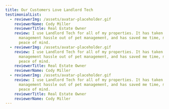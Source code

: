 ```yaml
---
title: Our Customers Love Landlord Tech
testimonialList:
  - reviewerImg: /assets/avatar-placeholder.gif
    reviewerName: Cody Miller
    reviewerTitle: Real Estate Owner
    review: I use Landlord Tech for all of my properties. It has taken a huge
      management hassle out of pet management, and has saved me time, money and
      peace of mind.
  - reviewerImg: /assets/avatar-placeholder.gif
    review: I use Landlord Tech for all of my properties. It has taken a huge
      management hassle out of pet management, and has saved me time, money and
      peace of mind.
    reviewerTitle: Real Estate Owner
    reviewerName: Cody Miller
  - reviewerImg: /assets/avatar-placeholder.gif
    review: I use Landlord Tech for all of my properties. It has taken a huge
      management hassle out of pet management, and has saved me time, money and
      peace of mind.
    reviewerTitle: Real Estate Owner
    reviewerName: Cody Miller
---
```

